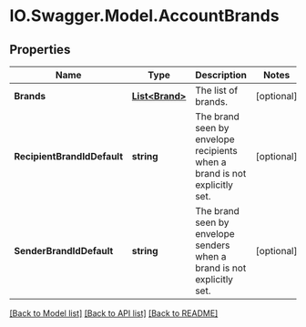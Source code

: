 # IO.Swagger.Model.AccountBrands
## Properties

Name | Type | Description | Notes
------------ | ------------- | ------------- | -------------
**Brands** | [**List&lt;Brand&gt;**](Brand.md) | The list of brands. | [optional] 
**RecipientBrandIdDefault** | **string** | The brand seen by envelope recipients when a brand is not explicitly set. | [optional] 
**SenderBrandIdDefault** | **string** | The brand seen by envelope senders when a brand is not explicitly set. | [optional] 

[[Back to Model list]](../README.md#documentation-for-models) [[Back to API list]](../README.md#documentation-for-api-endpoints) [[Back to README]](../README.md)

